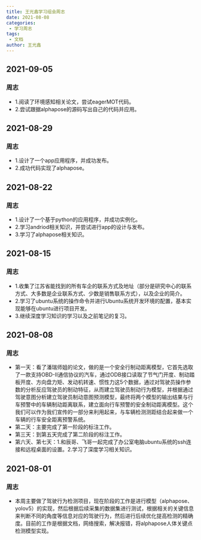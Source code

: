 ```yaml
---
title: 王光鑫学习组会周志
date: 2021-08-08
categories:
 - 学习周志
tags:
 - 文档
author: 王光鑫
---
```

## 2021-09-05
### 周志
- 1.阅读了环境感知相关论文，尝试eagerMOT代码。
- 2.尝试跟据alphapose的源码写出自己的代码并应用。
## 2021-08-29
### 周志
- 1.设计了一个app应用程序，并成功发布。
- 2.成功代码实现了alphapose。
## 2021-08-22
### 周志
- 1.设计了一个基于python的应用程序，并成功实例化。
- 2.学习andriod相关知识，并尝试进行app的设计与发布。
- 3.学习了alphapose相关知识。
## 2021-08-15
### 周志
- 1.收集了江苏省能找到的所有车企的联系方式及地址（部分是研究中心的联系方式、大多数是企业联系方式、少数是销售联系方式），以及企业的简介。
- 2.学习了ubuntu系统的操作命令并进行Ubuntu系统开发环境的配置，基本实现能够在ubuntu进行项目开发。
- 3.继续深度学习知识的学习以及之前笔记的复习。
## 2021-08-08
### 周志
- 第一天：看了潘瑞师姐的论文，做的是一个安全行制动距离模型，它首先选取了一款支持OBD-II通信协议的汽车，通过ODB接口读取了节气门开度、制动踏板开度、方向盘力矩、发动机转速、惯性力这5个数据，通过对驾驶员操作参数的分析反应驾驶员的制动特征，从而建立驾驶员制动行为模型，并根据通过驾驶意图分析建立驾驶员制动意图预测模型，最终将两个模型的输出结果与行车预警中的车辆制动距离联系，建立面向行车预警的安全制动距离模型。这个我们可以作为我们宣传的一部分来利用起来，与车辆检测测距结合起来做一个车辆的行车安全距离预警系统。
- 第二天：主要完成了第一阶段的标注工作。
- 第三天：到第五天完成了第二阶段的标注工作。
- 第六天、第七天：1.和辰哥、飞哥一起完成了办公室电脑ubuntu系统的ssh连接和远程桌面的设置。2.学习了深度学习相关知识。
## 2021-08-01
### 周志
- 本周主要做了驾驶行为检测项目，现在阶段的工作是进行模型（alphapose、yolov5）的实现，然后根据后续采集的数据集进行测试，根据相关的关键信息来判断不同的角度等信息对应的驾驶行为，然后进行后续优化提高检测的精确度。目前的工作是根据文档，网络搜索，解决报错，将alphapose人体关键点检测模型实现。  
